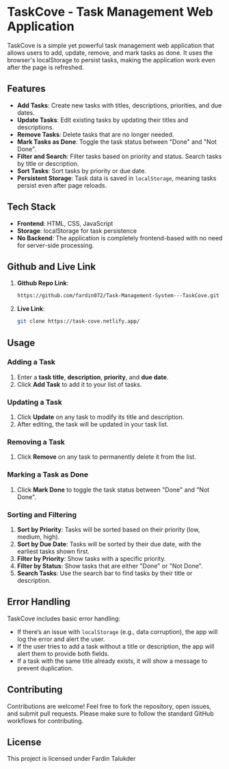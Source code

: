 # TaskCove - Task Management Web Application

TaskCove is a simple yet powerful task management web application that allows users to add, update, remove, and mark tasks as done. It uses the browser's localStorage to persist tasks, making the application work even after the page is refreshed.

## Features

- **Add Tasks**: Create new tasks with titles, descriptions, priorities, and due dates.
- **Update Tasks**: Edit existing tasks by updating their titles and descriptions.
- **Remove Tasks**: Delete tasks that are no longer needed.
- **Mark Tasks as Done**: Toggle the task status between "Done" and "Not Done".
- **Filter and Search**: Filter tasks based on priority and status. Search tasks by title or description.
- **Sort Tasks**: Sort tasks by priority or due date.
- **Persistent Storage**: Task data is saved in `localStorage`, meaning tasks persist even after page reloads.

## Tech Stack

- **Frontend**: HTML, CSS, JavaScript
- **Storage**: localStorage for task persistence
- **No Backend**: The application is completely frontend-based with no need for server-side processing.

## Github and Live Link


1. **Github Repo Link**:
    ```bash
    https://github.com/fardin072/Task-Management-System---TaskCove.git
    ```
2. **Live Link**:
    ```bash
    git clone https://task-cove.netlify.app/
    ```

## Usage

### Adding a Task
1. Enter a **task title**, **description**, **priority**, and **due date**.
2. Click **Add Task** to add it to your list of tasks.

### Updating a Task
1. Click **Update** on any task to modify its title and description.
2. After editing, the task will be updated in your task list.

### Removing a Task
1. Click **Remove** on any task to permanently delete it from the list.

### Marking a Task as Done
1. Click **Mark Done** to toggle the task status between "Done" and "Not Done".

### Sorting and Filtering
1. **Sort by Priority**: Tasks will be sorted based on their priority (low, medium, high).
2. **Sort by Due Date**: Tasks will be sorted by their due date, with the earliest tasks shown first.
3. **Filter by Priority**: Show tasks with a specific priority.
4. **Filter by Status**: Show tasks that are either "Done" or "Not Done".
5. **Search Tasks**: Use the search bar to find tasks by their title or description.

## Error Handling

TaskCove includes basic error handling:
- If there’s an issue with `localStorage` (e.g., data corruption), the app will log the error and alert the user.
- If the user tries to add a task without a title or description, the app will alert them to provide both fields.
- If a task with the same title already exists, it will show a message to prevent duplication.

## Contributing

Contributions are welcome! Feel free to fork the repository, open issues, and submit pull requests. Please make sure to follow the standard GitHub workflows for contributing.

## License

This project is licensed under Fardin Talukder
